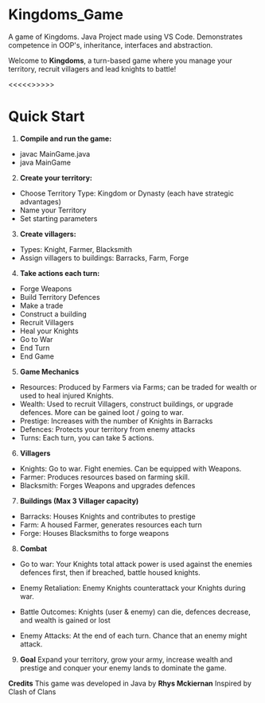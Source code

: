 # Kingdoms_Game
A game of Kingdoms. Java Project made using VS Code. Demonstrates competence in OOP's, inheritance, interfaces and abstraction. 

Welcome to **Kingdoms**, a turn-based game where you manage your territory, recruit villagers and lead knights to battle!

<<<<<>>>>>

# Quick Start
1. **Compile and run the game:**
- javac MainGame.java
- java MainGame

2. **Create your territory:**
- Choose Territory Type: Kingdom or Dynasty (each have strategic advantages)
- Name your Territory
- Set starting parameters

3. **Create villagers:**
- Types: Knight, Farmer, Blacksmith
- Assign villagers to buildings: Barracks, Farm, Forge

4. **Take actions each turn:**
- Forge Weapons
- Build Territory Defences
- Make a trade
- Construct a building
- Recruit Villagers
- Heal your Knights
- Go to War
- End Turn 
- End Game

5. **Game Mechanics**
- Resources: Produced by Farmers via Farms; can be traded for wealth or used to heal injured Knights.
- Wealth: Used to recruit Villagers, construct buildings, or upgrade defences. More can be gained loot / going to war.
- Prestige: Increases with the number of Knights in Barracks
- Defences: Protects your territory from enemy attacks
- Turns: Each turn, you can take 5 actions.

6. **Villagers**
- Knights: Go to war. Fight enemies. Can be equipped with Weapons.
- Farmer: Produces resources based on farming skill.
- Blacksmith: Forges Weapons and upgrades defences

7. **Buildings (Max 3 Villager capacity)**
- Barracks: Houses Knights and contributes to prestige
- Farm: A housed Farmer, generates resources each turn
- Forge: Houses Blacksmiths to forge weapons

8. **Combat**
- Go to war: Your Knights total attack power is used against the enemies defences first, then if breached, battle housed knights.
- Enemy Retaliation: Enemy Knights counterattack your Knights during war.
- Battle Outcomes: Knights (user & enemy) can die, defences decrease, and wealth is gained or lost

- Enemy Attacks: At the end of each turn. Chance that an enemy might attack.

9. **Goal**
Expand your territory, grow your army, increase wealth and prestige and conquer your enemy lands to dominate the game. 

**Credits**
This game was developed in Java by **Rhys Mckiernan**
Inspired by Clash of Clans
